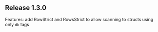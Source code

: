 ## Release 1.3.0

Features: add RowStrict and RowsStrict to allow scanning to structs using only `db` tags
